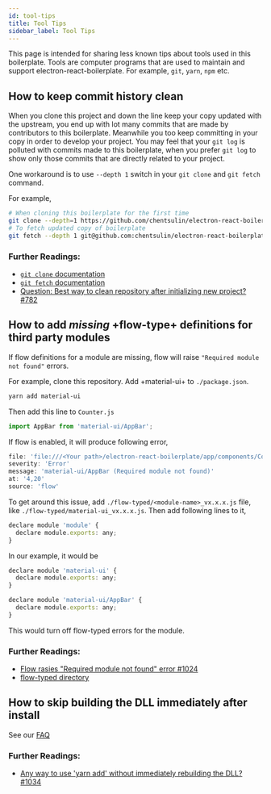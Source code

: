```yaml
---
id: tool-tips
title: Tool Tips
sidebar_label: Tool Tips
---
```


This page is intended for sharing less known tips about tools used in this boilerplate. Tools are computer programs that are used to maintain and support electron-react-boilerplate. For example, `git`, `yarn`, `npm` etc.


## How to keep commit history clean

When you clone this project and down the line keep your copy updated with the upstream, you end up with lot many commits that are made by contributors to this boilerplate. Meanwhile you too keep committing in your copy in order to develop your project. You may feel that your `git log` is polluted with commits made to this boilerplate, when you prefer `git log` to show only those commits that are directly related to your project. 

One workaround is to use `--depth 1` switch in your `git clone` and `git fetch` command.

For example,

```bash
# When cloning this boilerplate for the first time
git clone --depth=1 https://github.com/chentsulin/electron-react-boilerplate.git your-project-name
# To fetch updated copy of boilerplate
git fetch --depth 1 git@github.com:chentsulin/electron-react-boilerplate.git
```

### Further Readings:

* [`git clone` documentation](https://git-scm.com/docs/git-clone)
* [`git fetch` documentation](https://git-scm.com/docs/git-fetch)
* [Question: Best way to clean repository after initializing new project? #782](https://github.com/chentsulin/electron-react-boilerplate/issues/782)

## How to add _missing_ +flow-type+ definitions for third party modules

If flow definitions for a module are missing, flow will raise `"Required module not found"` errors.

For example, clone this repository. Add +material-ui+ to `./package.json`. 

```bash
yarn add material-ui
```

Then add this line to `Counter.js`

```js
import AppBar from 'material-ui/AppBar';
```

If flow is enabled, it will produce following error,

```js
file: 'file:///<Your path>/electron-react-boilerplate/app/components/Counter.js'
severity: 'Error'
message: 'material-ui/AppBar (Required module not found)'
at: '4,20'
source: 'flow'
```

To get around this issue, add `./flow-typed/<module-name>_vx.x.x.js` file, like `./flow-typed/material-ui_vx.x.x.js`. Then add following lines to it,

```js
declare module 'module' {
  declare module.exports: any;
}
```

In our example, it would be

```js
declare module 'material-ui' {
  declare module.exports: any;
}

declare module 'material-ui/AppBar' {
  declare module.exports: any;
}
```

This would turn off flow-typed errors for the module.

### Further Readings:

* [Flow rasies "Required module not found" error #1024](https://github.com/chentsulin/electron-react-boilerplate/issues/1024)
* [flow-typed directory](https://github.com/chentsulin/electron-react-boilerplate/tree/master/flow-typed)

## How to skip building the DLL immediately after install

See our [FAQ](faq)

### Further Readings:

* [Any way to use 'yarn add' without immediately rebuilding the DLL? #1034](https://github.com/chentsulin/electron-react-boilerplate/issues/1034)
